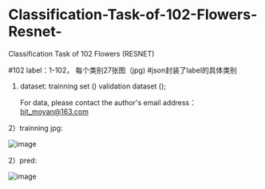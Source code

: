 # Classification-Task-of-102-Flowers-Resnet-
Classification Task of 102 Flowers (RESNET)


#102 label：1-102， 每个类别27张图（jpg)
#json封装了label的具体类别

1) dataset: 
   trainning set ()
   validation dataset (); 
   
   For data, please contact the author's email address： bit_moyan@163.com 
   
 2）trainning jpg:
   
   ![image](https://user-images.githubusercontent.com/79295425/120150463-a996bb00-c21d-11eb-8e31-d9ba8e21d501.png)

 2）pred:
 
 ![image](https://user-images.githubusercontent.com/79295425/120150384-94ba2780-c21d-11eb-9a9b-5657f2f60eb4.png)
